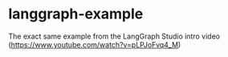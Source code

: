 # langgraph-example
The exact same example from the LangGraph Studio intro video (https://www.youtube.com/watch?v=pLPJoFvq4_M)
